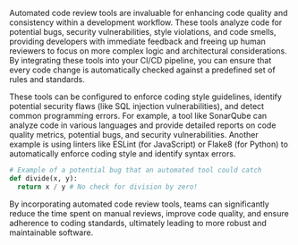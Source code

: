 Automated code review tools are invaluable for enhancing code quality and consistency within a development workflow. These tools analyze code for potential bugs, security vulnerabilities, style violations, and code smells, providing developers with immediate feedback and freeing up human reviewers to focus on more complex logic and architectural considerations. By integrating these tools into your CI/CD pipeline, you can ensure that every code change is automatically checked against a predefined set of rules and standards.

These tools can be configured to enforce coding style guidelines, identify potential security flaws (like SQL injection vulnerabilities), and detect common programming errors. For example, a tool like SonarQube can analyze code in various languages and provide detailed reports on code quality metrics, potential bugs, and security vulnerabilities. Another example is using linters like ESLint (for JavaScript) or Flake8 (for Python) to automatically enforce coding style and identify syntax errors.

```python
# Example of a potential bug that an automated tool could catch
def divide(x, y):
  return x / y # No check for division by zero!
```

By incorporating automated code review tools, teams can significantly reduce the time spent on manual reviews, improve code quality, and ensure adherence to coding standards, ultimately leading to more robust and maintainable software.